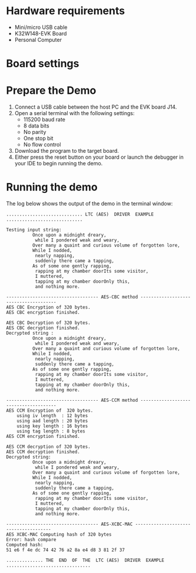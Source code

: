 Hardware requirements
=====================
- Mini/micro USB cable
- K32W148-EVK Board
- Personal Computer

Board settings
============

Prepare the Demo
================
1.  Connect a USB cable between the host PC and the EVK board J14.
2.  Open a serial terminal with the following settings:
    - 115200 baud rate
    - 8 data bits
    - No parity
    - One stop bit
    - No flow control
3.  Download the program to the target board.
4.  Either press the reset button on your board or launch the debugger in your IDE to begin running the demo.

Running the demo
================
The log below shows the output of the demo in the terminal window:
~~~~~~~~~~~~~~~~~~~~~~~~~~~~~~~~~~~
............................. LTC (AES)  DRIVER  EXAMPLE ............................. 

Testing input string: 
          Once upon a midnight dreary,
           while I pondered weak and weary,
          Over many a quaint and curious volume of forgotten lore,
          While I nodded,
           nearly napping,
           suddenly there came a tapping,
          As of some one gently rapping,
           rapping at my chamber doorIts some visitor,
           I muttered,
           tapping at my chamber doorOnly this,
           and nothing more.

----------------------------------- AES-CBC method --------------------------------------
AES CBC Encryption of 320 bytes.
AES CBC encryption finished.

AES CBC Decryption of 320 bytes.
AES CBC decryption finished.
Decrypted string :
          Once upon a midnight dreary,
           while I pondered weak and weary,
          Over many a quaint and curious volume of forgotten lore,
          While I nodded,
           nearly napping,
           suddenly there came a tapping,
          As of some one gently rapping,
           rapping at my chamber doorIts some visitor,
           I muttered,
           tapping at my chamber doorOnly this,
           and nothing more.

----------------------------------- AES-CCM method --------------------------------------
AES CCM Encryption of  320 bytes.
    using iv length  : 12 bytes 
    using aad length : 20 bytes 
    using key length : 16 bytes 
    using tag length : 8 bytes 
AES CCM encryption finished.

AES CCM decryption of 320 bytes.
AES CCM decryption finished.
Decrypted string: 
          Once upon a midnight dreary,
           while I pondered weak and weary,
          Over many a quaint and curious volume of forgotten lore,
          While I nodded,
           nearly napping,
           suddenly there came a tapping,
          As of some one gently rapping,
           rapping at my chamber doorIts some visitor,
           I muttered,
           tapping at my chamber doorOnly this,
           and nothing more.

----------------------------------- AES-XCBC-MAC --------------------------------------
AES XCBC-MAC Computing hash of 320 bytes 
Error: hash compare
Computed hash:
51 e6 f 4e dc 74 42 76 a2 8a e4 d8 3 81 2f 37 

.............. THE  END  OF  THE  LTC (AES)  DRIVER  EXAMPLE ................................
~~~~~~~~~~~~~~~~~~~~~~~~~~~~~~~~~~~

